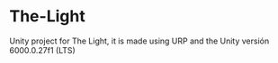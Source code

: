 # The-Light
Unity project for The Light, it is made using URP and the Unity versión 6000.0.27f1 (LTS)
